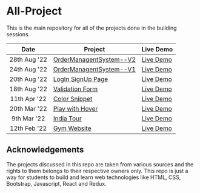 # All-Project

This is the main repository for all of the projects done in the building sessions.


|  Date  | Project                                                                                                                     | Live Demo                                                                         |
| :-: | --------------------------------------------------------------------------------------------------------------------------- | --------------------------------------------------------------------------------- |
| 28th Aug '22  | [OrderManagentSystem--V2](https://github.com/SoubhikBiswas-gitHub/OrderManagentSystem--V2) | [Live Demo](https://soubhikbiswas-github.github.io/OrderManagentSystem--V2/)|
| 24th Aug '22  | [OrderManagentSystem--V1](https://github.com/SoubhikBiswas-gitHub/OrderManagementSatus--V1) | [Live Demo]( https://soubhikbiswas-github.github.io/OrderManagementSatus--V1/)|
| 20th Aug '22  | [LogIn SignUp Page](https://github.com/SoubhikBiswas-gitHub/LogIn_SignUp_Page) | [Live Demo]( https://soubhikbiswas-github.github.io/LogIn_SignUp_Page/)|
| 18th Aug '22  | [Validation Form](https://github.com/SoubhikBiswas-gitHub/validationForm) | [Live Demo](https://soubhikbiswas-github.github.io/validationForm/)|
| 11th Apr '22  | [Color Snippet](https://github.com/SoubhikBiswas-gitHub/color-snippet) | [Live Demo](https://soubhikbiswas-github.github.io/color-snippet/)| 
| 20th Mar '22  | [Play with Hover](https://github.com/SoubhikBiswas-gitHub/Play-with-Hover) | [Live Demo](https://soubhikbiswas-github.github.io/Play-with-Hover/)| 
| 9th Mar '22  | [India Tour](https://github.com/SoubhikBiswas-gitHub/India-Tour) | [Live Demo](https://soubhikbiswas-github.github.io/India-Tour/)| 
| 12th Feb '22  | [Gym Website](https://github.com/SoubhikBiswas-gitHub/Gym-Website) | [Live Demo](https://soubhikbiswas-github.github.io/Gym-Website/)|     


## Acknowledgements

The projects discussed in this repo are taken from various sources and the rights to them belongs to their respective owners only. This repo is just a way for students to build and learn web technologies like HTML, CSS, Bootstrap, Javascript, React and Redux.



